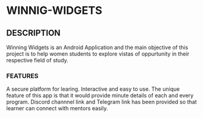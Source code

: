 # WINNIG-WIDGETS

## DESCRIPTION
Winning Widgets is an Android Application and  the main objective of this project is to help women students to explore vistas of oppurtunity in their respective field of study.

### FEATURES
A secure platform for learing.
Interactive and easy to use.
The  unique feature of this app is that it would provide minute  details of each and every program.
Discord channnel link and Telegram link has been provided so that learner can connect with mentors easily.




